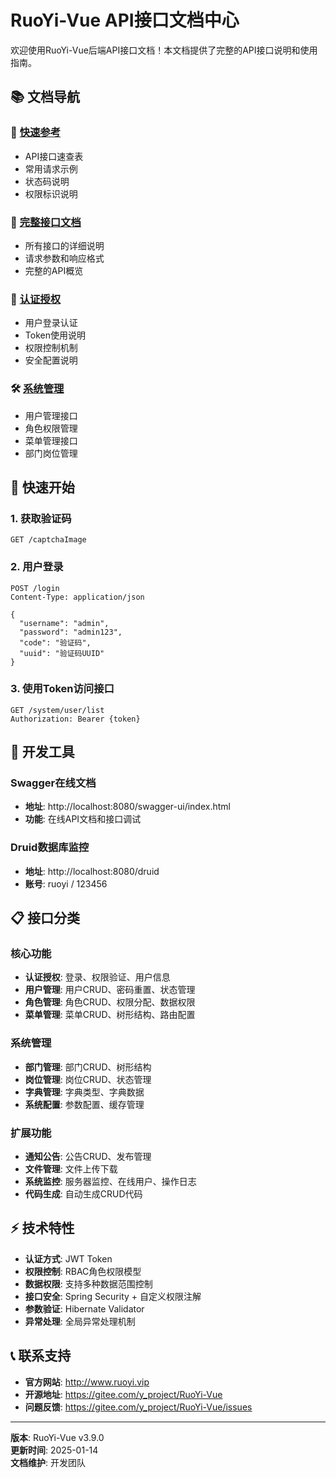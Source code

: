 # RuoYi-Vue API接口文档中心

欢迎使用RuoYi-Vue后端API接口文档！本文档提供了完整的API接口说明和使用指南。

## 📚 文档导航

### 🚀 [快速参考](./quick-reference.md)
- API接口速查表
- 常用请求示例
- 状态码说明
- 权限标识说明

### 📖 [完整接口文档](./README.md)
- 所有接口的详细说明
- 请求参数和响应格式
- 完整的API概览

### 🔐 [认证授权](./authentication.md)
- 用户登录认证
- Token使用说明
- 权限控制机制
- 安全配置说明

### 🛠️ [系统管理](./system-management.md)
- 用户管理接口
- 角色权限管理
- 菜单管理接口
- 部门岗位管理

## 🎯 快速开始

### 1. 获取验证码
```http
GET /captchaImage
```

### 2. 用户登录
```http
POST /login
Content-Type: application/json

{
  "username": "admin",
  "password": "admin123",
  "code": "验证码",
  "uuid": "验证码UUID"
}
```

### 3. 使用Token访问接口
```http
GET /system/user/list
Authorization: Bearer {token}
```

## 🔧 开发工具

### Swagger在线文档
- **地址**: http://localhost:8080/swagger-ui/index.html
- **功能**: 在线API文档和接口调试

### Druid数据库监控
- **地址**: http://localhost:8080/druid
- **账号**: ruoyi / 123456

## 📋 接口分类

### 核心功能
- **认证授权**: 登录、权限验证、用户信息
- **用户管理**: 用户CRUD、密码重置、状态管理
- **角色管理**: 角色CRUD、权限分配、数据权限
- **菜单管理**: 菜单CRUD、树形结构、路由配置

### 系统管理
- **部门管理**: 部门CRUD、树形结构
- **岗位管理**: 岗位CRUD、状态管理
- **字典管理**: 字典类型、字典数据
- **系统配置**: 参数配置、缓存管理

### 扩展功能
- **通知公告**: 公告CRUD、发布管理
- **文件管理**: 文件上传下载
- **系统监控**: 服务器监控、在线用户、操作日志
- **代码生成**: 自动生成CRUD代码

## ⚡ 技术特性

- **认证方式**: JWT Token
- **权限控制**: RBAC角色权限模型
- **数据权限**: 支持多种数据范围控制
- **接口安全**: Spring Security + 自定义权限注解
- **参数验证**: Hibernate Validator
- **异常处理**: 全局异常处理机制

## 📞 联系支持

- **官方网站**: http://www.ruoyi.vip
- **开源地址**: https://gitee.com/y_project/RuoYi-Vue
- **问题反馈**: https://gitee.com/y_project/RuoYi-Vue/issues

---

**版本**: RuoYi-Vue v3.9.0  
**更新时间**: 2025-01-14  
**文档维护**: 开发团队
